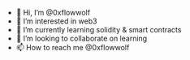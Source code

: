 - 👋 Hi, I’m @0xflowwolf
- 👀 I’m interested in web3
- 🌱 I’m currently learning solidity & smart contracts
- 💞️ I’m looking to collaborate on learning
- 📫 How to reach me @0xflowwolf

<!---
0xflowwolf/0xflowwolf is a ✨ special ✨ repository because its `README.md` (this file) appears on your GitHub profile.
You can click the Preview link to take a look at your changes.
--->
